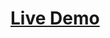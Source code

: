 # [Live Demo](https://6078b2ed653020877cd2de0c--wonderful-chandrasekhar-b40ad8.netlify.app/shop/adidas/10)
